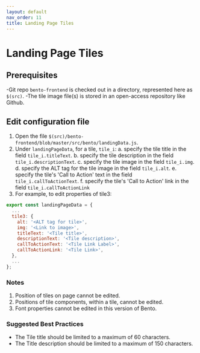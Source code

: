 ```yaml
---
layout: default
nav_order: 11
title: Landing Page Tiles
---
```


# Landing Page Tiles 

## Prerequisites
-Git repo `bento-frontend` is checked out in a directory, represented here as `$(src)`.
-The tile image file(s) is stored in an open-access repository like Github.

## Edit configuration file
1. Open the file `$(src)/bento-frontend/blob/master/src/bento/landingData.js`.
2. Under `landingPageData`, for a tile, `tile_i`:
    a. specify the tile title in the field `tile_i.titleText`.
    b. specify the tile description in the field `tile_i.descriptionText`.
    c. specify the tile image in the field `tile_i.img`.
    d. specify the ALT tag for the tile image in the field `tile_i.alt`.
    e. specify the tile's 'Call to Action' text in the field `tile_i.callToActionText`.
    f. specify the tile's 'Call to Action' link in the field `tile_i.callToActionLink`
3. For example, to edit properties of tile3:
```javascript
export const landingPageData = {
  ...
  tile3: {
    alt: '<ALT tag for tile>',
    img: '<Link to image>',
    titleText: '<Tile title>',
    descriptionText: '<Tile description>',
    callToActionText: '<Tile Link Label>',
    callToActionLink: '<Tile Link>',
  },
  ...
};
```

### Notes
1. Position of tiles on page cannot be edited.
2. Positions of tile components, within a tile, cannot be edited.
3. Font properties cannot be edited in this version of Bento.

### Suggested Best Practices
- The Tile title should be limited to a maximum of 60 characters.
- The Title description should be limited to a maximum of 150 characters.

